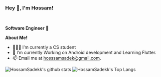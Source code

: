 <h3 title="hehehe"> Hey 👋, I'm Hossam!</h3>

<br />

**Software Engineer** 🚀
 

**About Me!**

- 👨🏽‍💻 I’m currently a CS student
- 🌱 I’m currently Working on Android development and Learning Flutter.
- 📫 Email me at [hosssamsadek@gmail.com](mailto:hosssamsadek@gmail.com).


![HossamSadekk's github stats](https://github-readme-stats.vercel.app/api?username=HossamSadekk&show_icons=true&theme=tokyonight)
![HossamSadekk's Top Langs](https://github-readme-stats.vercel.app/api/top-langs/?username=HossamSadekk&theme=tokyonight&layout=compact)

